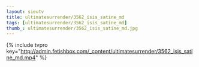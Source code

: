 ```yaml
--- 
layout: sieutv
title: ultimatesurrender/3562_isis_satine_md
tags: [ultimatesurrender/3562_isis_satine_md]
thumb_: ultimatesurrender/3562_isis_satine_md.jpg
---
```

{% include tvpro key="http://admin.fetishbox.com/_content/ultimatesurrender/3562_isis_satine_md.mp4" %} 
